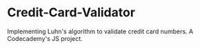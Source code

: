 # Credit-Card-Validator
Implementing Luhn's algorithm to validate credit card numbers.
A Codecademy's JS project. 
